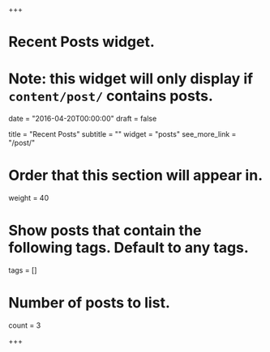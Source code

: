 +++
# Recent Posts widget.
# Note: this widget will only display if `content/post/` contains posts.

date = "2016-04-20T00:00:00"
draft = false

title = "Recent Posts"
subtitle = ""
widget = "posts"
see_more_link = "/post/"

# Order that this section will appear in.
weight = 40

# Show posts that contain the following tags. Default to any tags.
tags = []

# Number of posts to list.
count = 3

+++

